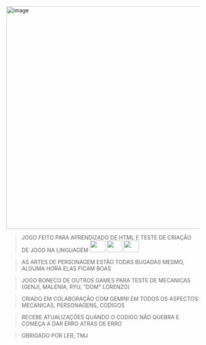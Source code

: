 <img width="1019" height="581" alt="image" src="https://github.com/user-attachments/assets/751f7546-95c3-4e73-8d06-063cd806ea30" />

> JOGO FEITO PARA APRENDIZADO DE HTML E TESTE DE CRIAÇÃO DE JOGO NA LINGUAGEM <img height="30" width="40" src="https://cdn.jsdelivr.net/gh/devicons/devicon@latest/icons/html5/html5-original.svg" /> <img height="30" width="40" src="https://cdn.jsdelivr.net/gh/devicons/devicon@latest/icons/css3/css3-original.svg" /> <img height="30" width="40" src="https://cdn.jsdelivr.net/gh/devicons/devicon@latest/icons/javascript/javascript-original.svg" />
          
> AS ARTES DE PERSONAGEM ESTÃO TODAS BUGADAS MESMO, ALGUMA HORA ELAS FICAM BOAS

> JOGO BONECO DE OUTROS GAMES PARA TESTE DE MECANICAS (GENJI, MALENIA, RYU, "DOM" LORENZO)

> CRIADO EM COLABORAÇÃO COM GEMINI EM TODOS OS ASPECTOS: MECANICAS, PERSONAGENS, CODIGOS

> RECEBE ATUALIZAÇÕES QUANDO O CODIGO NÃO QUEBRA E COMEÇA A DAR ERRO ATRAS DE ERRO

> OBRIGADO POR LER, TMJ
